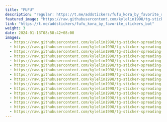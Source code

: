 ```yaml
---
title: "FUFU"
description: "regular: https://t.me/addstickers/fufu_kora_by_favorite_stickers_bot"
featured_image: "https://raw.githubusercontent.com/kylelin1998/tg-sticker-spreading-worldwide-images/main/img/d0f2ed2c-44a3-4807-94a1-fae11a8ba5e4.jpg"
link: "https://t.me/addstickers/fufu_kora_by_favorite_stickers_bot"
weight: 3
date: 2024-01-13T08:58:42+08:00
images:
  - https://raw.githubusercontent.com/kylelin1998/tg-sticker-spreading-worldwide-images/main/img/d0f2ed2c-44a3-4807-94a1-fae11a8ba5e4.jpg
  - https://raw.githubusercontent.com/kylelin1998/tg-sticker-spreading-worldwide-images/main/img/0018fb30-1338-4ab4-a17c-caaac07c6d7f.jpg
  - https://raw.githubusercontent.com/kylelin1998/tg-sticker-spreading-worldwide-images/main/img/2d48bfdf-f376-4a5b-ad95-270b4e64d335.jpg
  - https://raw.githubusercontent.com/kylelin1998/tg-sticker-spreading-worldwide-images/main/img/c7045e0e-14c8-485c-a728-0ebd99566572.jpg
  - https://raw.githubusercontent.com/kylelin1998/tg-sticker-spreading-worldwide-images/main/img/48516a36-f7df-4b40-8240-472fe59accbc.jpg
  - https://raw.githubusercontent.com/kylelin1998/tg-sticker-spreading-worldwide-images/main/img/859f38df-3b0c-4a48-a746-3c689fac7eec.jpg
  - https://raw.githubusercontent.com/kylelin1998/tg-sticker-spreading-worldwide-images/main/img/87d7da16-c129-4921-b887-d782ad547a12.jpg
  - https://raw.githubusercontent.com/kylelin1998/tg-sticker-spreading-worldwide-images/main/img/fbbac3c6-80eb-4d68-b437-707d7e9b480c.jpg
  - https://raw.githubusercontent.com/kylelin1998/tg-sticker-spreading-worldwide-images/main/img/d04a3f1f-9bcf-431d-8fb4-48eeaf916f6e.jpg
  - https://raw.githubusercontent.com/kylelin1998/tg-sticker-spreading-worldwide-images/main/img/5df8f1a7-9e20-4f92-8404-daa59c9fe0eb.jpg
  - https://raw.githubusercontent.com/kylelin1998/tg-sticker-spreading-worldwide-images/main/img/9b392faa-d814-4547-8158-f6e4586b35b6.jpg
  - https://raw.githubusercontent.com/kylelin1998/tg-sticker-spreading-worldwide-images/main/img/2ec17e9d-b67b-4184-97d5-61f6fd0e81b2.jpg
  - https://raw.githubusercontent.com/kylelin1998/tg-sticker-spreading-worldwide-images/main/img/a529e6e4-7d2d-4bda-b4e7-032fdf7b6a1e.jpg
  - https://raw.githubusercontent.com/kylelin1998/tg-sticker-spreading-worldwide-images/main/img/5650695d-245f-495f-a89f-6531273ec7bb.jpg
  - https://raw.githubusercontent.com/kylelin1998/tg-sticker-spreading-worldwide-images/main/img/d925d543-aeef-4b9a-9e50-40c43d3762ed.jpg
  - https://raw.githubusercontent.com/kylelin1998/tg-sticker-spreading-worldwide-images/main/img/f6f29b72-f4a0-4876-85c2-80587a73f9b3.jpg
---
```

